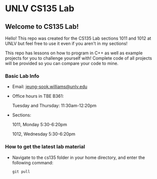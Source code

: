# UNLV CS135 Lab

## Welcome to CS135 Lab!

Hello! This repo was created for the CS135 Lab sections 1011 and 1012 at UNLV but feel free to use it even if you aren't in my sections!

This repo has lessons on how to program in C++ as well as example projects for you to challenge yourself with! Complete code of all projects will be provided so you can compare your code to mine.

### Basic Lab Info

- Email: jeung-sook.williams@unlv.edu
- Office hours in TBE B361:

    Tuesday and Thursday: 11:30am-12:20pm

- Sections:

    1011, Monday 5:30-6:20pm

    1012, Wednesday 5:30-6:20pm

### How to get the latest lab material

- Navigate to the cs135 folder in your home directory, and enter the following command:

    `git pull`
